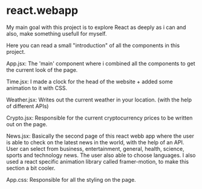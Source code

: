 # react.webapp

My main goal with this project is to explore React as deeply as i can and also, make something usefull for myself.

Here you can read a small "introduction" of all the components in this project.

App.jsx: 
The 'main' component where i combined all the components to get the current look of the page.

Time.jsx: 
I made a clock for the head of the website + added some animation to it with CSS.

Weather.jsx: 
Writes out the current weather in your location. (with the help of different APIs)

Crypto.jsx: 
Responsible for the current cryptocurrency prices to be written out on the page.  

News.jsx: 
Basically the second page of this react webb app where the user is able to check on the latest news in the world, with the help of an API. User can select from business, entertainment, general, health, science, sports and technology news. The user also able to choose languages.
I also used a react specific animation library called framer-motion, to make this section a bit cooler.

App.css: 
Responsible for all the styling on the page.

